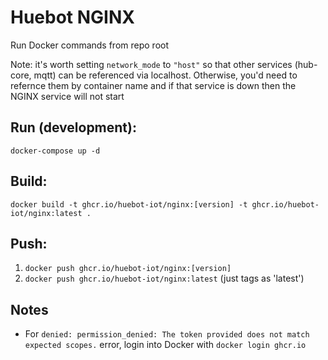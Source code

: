 # Huebot NGINX

Run Docker commands from repo root

Note: it's worth setting `network_mode` to `"host"` so that other services (hub-core, mqtt) can be referenced via localhost. Otherwise, you'd need to refernce them by container name and if that service is down then the NGINX service will not start

## Run (development):
`docker-compose up -d`

## Build:

`docker build -t ghcr.io/huebot-iot/nginx:[version] -t ghcr.io/huebot-iot/nginx:latest .`

## Push:

1. `docker push ghcr.io/huebot-iot/nginx:[version]`
2. `docker push ghcr.io/huebot-iot/nginx:latest` (just tags as 'latest')

## Notes

- For `denied: permission_denied: The token provided does not match expected scopes.` error, login into Docker with `docker login ghcr.io`
